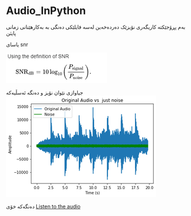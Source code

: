 # Audio_InPython
بەم پڕۆجێکتە کاریگەری نۆیزێک دەردەخەین لەسە فایلێکی دەنگی بە بەکارهێنانی زمانی پایثن


یاسای snr


![Alt Text](https://github.com/rastykhalel/Audio_InPython/blob/main/Screenshot%202024-04-16%20171505.png)


جیاوازی نێوان نۆیز و دەنگە ئەسڵیەکە
![Alt Text](https://github.com/rastykhalel/Audio_InPython/blob/main/Figure%202024-04-16%20171517.png)

 دەنگەکە خۆی 
[Listen to the audio](https://github.com/rastykhalel/Audio_InPython/blob/main/sample-file-4.wav)